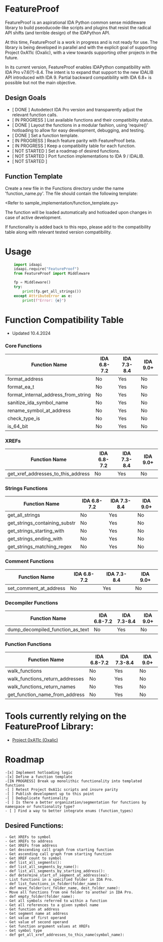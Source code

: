 # FeatureProof

FeatureProof is an aspirational IDA Python common sense middleware library to build pseoducode-like scripts and plugins that resist the radical API shifts (and terrible design) of the IDAPython API.

At this time, FeatureProof is a work in progress and is not ready for use. The library is being developed in parallel and with the explicit goal of supporting Project 0xA11c (Oxalic), with a view towards supporting other projects in the future.

In its current version, FeatureProof enables IDAPython compatibility with IDA Pro v7.6(?)-8.4. The intent is to expand that support to the new IDALIB API introduced with IDA 9. Partial backward compatibility with IDA 6.8+ is possible but not the main objective.

## Design Goals
- [ DONE ] Autodetect IDA Pro version and transparently adjust the relevant function calls.
- [ IN PROGRESS ] List available functions and their compatibility status.
- [ DONE ] Layout the functions in a modular fashion, using 'require()' hotloading to allow for easy development, debugging, and testing.
- [ DONE ] Set a function template.
- [ IN PROGRESS ] Reach feature parity with FeatureProof beta.
- [ IN PROGRESS ] Keep a compatibility table for each function.
- [ NOT STARTED ] Set a roadmap of desired functions.
- [ NOT STARTED ] Port function implementations to IDA 9 / IDALIB.
- [ NOT STARTED ]

## Function Template
Create a new file in the Functions directory under the name 'function_name.py'. The file should contain the following template:

<Refer to sample_implementation/function_template.py>

The function will be loaded automatically and hotloaded upon changes in case of active development.

If functionality is added back to this repo, please add to the compatibility table along with relevant tested version compatibility.

# Usage
```python
    import idaapi
    idaapi.require("FeatureProof")
    from FeatureProof import Middleware

    fp = Middleware()
    try:
        print(fp.get_all_strings())
    except AttributeError as e:
        print(f"Error: {e}")
```

# Function Compatibility Table
- Updated 10.4.2024

### Core Functions
| Function Name | IDA 6.8-7.2 | IDA 7.3-8.4 | IDA 9.0+ |
|---------------|-------------|-------------|----------|
| format_address | No | Yes | No |
| format_ea_t | No | Yes | No |
| format_internal_address_from_string | No | Yes | No |
| sanitize_ida_symbol_name | No | Yes | No |
| rename_symbol_at_address | No | Yes | No |
| check_type_is | No | Yes | No |
| is_64_bit | No | Yes | No |
### XREFs
| Function Name | IDA 6.8-7.2 | IDA 7.3-8.4 | IDA 9.0+ |
|---------------|-------------|-------------|----------|
| get_xref_addresses_to_this_address | No | Yes | No |
### Strings Functions
| Function Name | IDA 6.8-7.2 | IDA 7.3-8.4 | IDA 9.0+ |
|---------------|-------------|-------------|----------|
| get_all_strings| No | Yes | No |
| get_strings_containing_substr | No | Yes | No |
| get_strings_starting_with | No | Yes | No |
| get_strings_ending_with | No | Yes | No |
| get_strings_matching_regex | No | Yes | No |
### Comment Functions
| Function Name | IDA 6.8-7.2 | IDA 7.3-8.4 | IDA 9.0+ |
|---------------|-------------|-------------|----------|
| set_comment_at_address | No | Yes | No |
### Decompiler Functions
| Function Name | IDA 6.8-7.2 | IDA 7.3-8.4 | IDA 9.0+ |
|---------------|-------------|-------------|----------|
| dump_decompiled_function_as_text | No | Yes | No |
### Function Functions
| Function Name | IDA 6.8-7.2 | IDA 7.3-8.4 | IDA 9.0+ |
|---------------|-------------|-------------|----------|
| walk_functions | No | Yes | No |
| walk_functions_return_addresses | No | Yes | No |
| walk_functions_return_names | No | Yes | No |
| get_function_name_from_address | No | Yes | No |




# Tools currently relying on the FeatureProof Library:
- [Project 0xA11c (Oxalic)](https://github.com/juanandresgs/Proj-0xA11c)

# Roadmap
    -[x] Implement hotloading logic
    -[x] Define a function template
    -[IN PROGRESS] Break up monolithic functionality into templated functions
    -[ ] Retest Project 0xA11c scripts and insure parity
    -[ ] Publish development up to this point
    -[ ] Deduplicate funtionality
    -[ ] Is there a better organization/segmentation for functions by namespace or functionality type?
    - [ ] Find a way to better integrate enums (function_types)

## Desired Functions:
    - Get XREFs to symbol
    - Get XREFs to address
    - Get XREFs from address
    - Get descending call graph from starting function
    - Get ascending call graph from starting function
    - Get XREF count to symbol
    - def list_all_segments():
    - def list_all_segments_by_name():
    - def list_all_segments_by_starting_address():
    - def determine_start_of_segment_at_address(ea):
    - List functions in a specified folder in IDA Pro.
    - def list_functions_in_folder(folder_name):
    - def move_folder(src_folder_name, dest_folder_name):
    - Move all functions from one folder to another in IDA Pro.
    - def empty_folder(folder_name):
    - Get all symbols referred to within a function
    - Get all references to a given symbol name
    - Get function at address
    - Get segment name at address
    - Get value of first operand
    - Get value of second operand
    - Get function argument values at XREFs
    - Get symbol type
    - def get_all_xref_addresses_to_this_name(symbol_name):
